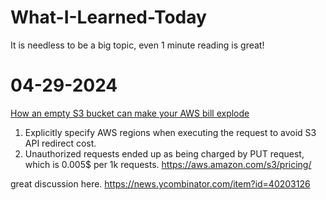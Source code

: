 # What-I-Learned-Today
It is needless to be a big topic, even 1 minute reading is great!


# 04-29-2024
[How an empty S3 bucket can make your AWS bill explode
](https://medium.com/@maciej.pocwierz/how-an-empty-s3-bucket-can-make-your-aws-bill-explode-934a383cb8b1)
1. Explicitly specify AWS regions when executing the request to avoid S3 API redirect cost.
2. Unauthorized requests ended up as being charged by PUT request, which is 0.005$ per 1k requests. https://aws.amazon.com/s3/pricing/

great discussion here. https://news.ycombinator.com/item?id=40203126
   

